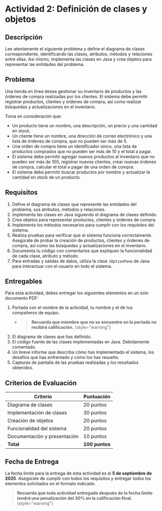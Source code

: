 # Actividad 2: Definición de clases y objetos

## Descripción

Lee atentamente el siguiente problema y define el diagrama de clases correspondiente, identificando las clases,
atributos, métodos y relaciones entre ellas. Así mismo, implementa las clases en Java y crea objetos para representar
las entidades del problema.

## Problema

Una tienda en línea desea gestionar su inventario de productos y las órdenes de compra realizadas por los clientes. El
sistema debe permitir registrar productos, clientes y órdenes de compra, así como realizar búsquedas y actualizaciones
en el inventario.

Toma en consideración que:

* Un producto tiene un nombre, una descripción, un precio y una cantidad en stock.
* Un cliente tiene un nombre, una dirección de correo electrónico y una lista de órdenes de compra, que no pueden ser
  más de 5.
* Una orden de compra tiene un identificador único, una lista de productos comprados que no pueden ser más de 10 y el
  total a pagar.
* El sistema debe permitir agregar nuevos productos al inventario que no pueden ser más de 100, registrar nuevos
  clientes, crear nuevas órdenes de compra, calcular el total a pagar de una orden de compra.
* El sistema debe permitir buscar productos por nombre y actualizar la cantidad en stock de un producto.

## Requisitos

1. Define el diagrama de clases que represente las entidades del problema, sus atributos, métodos y relaciones.
2. Implementa las clases en Java siguiendo el diagrama de clases definido.
3. Crea objetos para representar productos, clientes y órdenes de compra.
4. Implementa los métodos necesarios para cumplir con los requisitos del sistema.
5. Realiza pruebas para verificar que el sistema funciona correctamente. Asegúrate de probar la creación de productos,
   clientes y órdenes de compra, así como las búsquedas y actualizaciones en el inventario.
6. Documenta tu código con comentarios que expliquen la funcionalidad de cada clase, atributo y método.
7. Para entradas y salidas de datos, utiliza la clase `JOptionPane` de Java para interactuar con el usuario en todo el
   sistema.

## Entregables

Para esta actividad, debes entregar los siguientes elementos en un solo documento PDF:

1. Portada con el nombre de la actividad, tu nombre y el de tus compañeros de equipo.
    * > **Recuerda que miembro que no se encuentre en la portada no recibirá calificación.** {style="warning"}
2. El diagrama de clases que has definido.
3. El código fuente de las clases implementadas en Java. Debidamente comentado.
4. Un breve informe que describa cómo has implementado el sistema, los desafíos que has enfrentado y cómo los has
   resuelto.
5. Capturas de pantalla de las pruebas realizadas y los resultados obtenidos.

## Criterios de Evaluación

| Criterio                     | Puntuación     |
|------------------------------|----------------|
| Diagrama de clases           | 20 puntos      |
| Implementación de clases     | 30 puntos      |
| Creación de objetos          | 20 puntos      |
| Funcionalidad del sistema    | 20 puntos      |
| Documentación y presentación | 10 puntos      |
| **Total**                    | **100 puntos** |

## Fecha de Entrega

La fecha límite para la entrega de esta actividad es el **5 de septiembre de 2025**. Asegúrate de cumplir con todos los
requisitos y entregar todos los elementos solicitados en el formato indicado.

> **Recuerda que toda actividad entregada después de la fecha límite tendrá una penalización del 30% en la calificación
final.** {style="warning"}